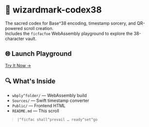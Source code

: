 # 🧙 wizardmark-codex38

The sacred codex for Base^38 encoding, timestamp sorcery, and QR-powered scroll creation.  
Includes the `ficfacfoe` WebAssembly playground to explore the 38-character vault.

## 🌐 Launch Playground
[Try It Now →](https://slogbog.github.io/wizardmark-codex38/)

## 🔍 What's Inside
- `wbply^folder/` — WebAssembly build
- `Sources/` — Swift timestamp converter
- `Public/` — Frontend HTML
- `README.md` — This scroll

> `|^ficfac shall^prevail … ready^set^go`
